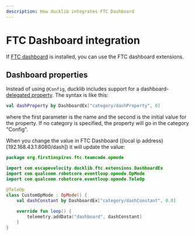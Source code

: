 ```yaml
---
description: How ducklib integrates FTC Dashboard
---
```

# FTC Dashboard integration

If [FTC dashboard](https://github.com/acmerobotics/ftc-dashboard) is installed,
you can use the FTC dashboard extensions.

## Dashboard properties

Instead of using `@Config`, 
ducklib includes support for a dashboard-[delegated property](https://kotlinlang.org/docs/delegated-properties.html).
The syntax is like this:

```kotlin
val dashProperty by DashboardEx["category/dashProperty", 0]
```

where the first parameter is the name and the second is the initial value for the property.
If no category is specified,
the property will go in the category "Config".

When you change the value in FTC Dashboard ((local ip address)[192.168.43.1:8080/dash])
it will update the value:

```kotlin
package org.firstinspires.ftc.teamcode.opmode

import com.escapevelocity.ducklib.ftc.extensions.DashboardEx
import com.qualcomm.robotcore.eventloop.opmode.OpMode
import com.qualcomm.robotcore.eventloop.opmode.TeleOp

@TeleOp
class CustomOpMode : OpMode() {
    val dashConstant by DashboardEx["category/dashConstant", 0.0]
    
    override fun loop() {
        telemetry.addData("dashboard", dashConstant)
    }
}
```

